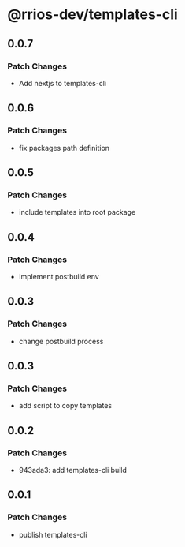 # @rrios-dev/templates-cli

## 0.0.7

### Patch Changes

- Add nextjs to templates-cli

## 0.0.6

### Patch Changes

- fix packages path definition

## 0.0.5

### Patch Changes

- include templates into root package

## 0.0.4

### Patch Changes

- implement postbuild env

## 0.0.3

### Patch Changes

- change postbuild process

## 0.0.3

### Patch Changes

- add script to copy templates

## 0.0.2

### Patch Changes

- 943ada3: add templates-cli build

## 0.0.1

### Patch Changes

- publish templates-cli
